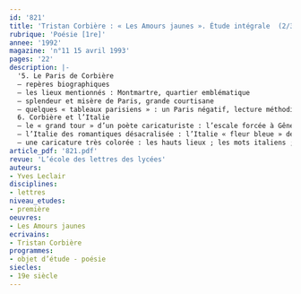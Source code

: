 ```yaml
---
id: '821'
title: 'Tristan Corbière : « Les Amours jaunes ». Étude intégrale  (2/3)'
rubrique: 'Poésie [1re]'
annee: '1992'
magazine: 'n°11 15 avril 1993'
pages: '22'
description: |-
  '5. Le Paris de Corbière
  – repères biographiques
  – les lieux mentionnés : Montmartre, quartier emblématique
  – splendeur et misère de Paris, grande courtisane
  – quelques « tableaux parisiens » : un Paris négatif, lecture méthodique du premier sonnet de « Paris » ; un Paris d’amour
  6. Corbière et l’Italie
  – le « grand tour » d’un poète caricaturiste : l’escale forcée à Gênes ; le séjour à Capri ; le retour par Rome
  – l’Italie des romantiques désacralisée : l’Italie « fleur bleue » de Madame de Staël ; la légèreté de Musset et le mépris de Byron ; Lamartine, saint Joseph d’une Italie idéalisée
  – une caricature très colorée : les hauts lieux ; les mots italiens ; une Italie paradoxale et malade'
article_pdf: '821.pdf'
revue: 'L’école des lettres des lycées'
auteurs:
- Yves Leclair
disciplines:
- lettres
niveau_etudes:
- première
oeuvres:
- Les Amours jaunes
ecrivains:
- Tristan Corbière
programmes:
- objet d’étude - poésie
siecles:
- 19e siècle
---
```

